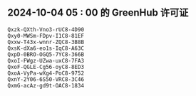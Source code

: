 ## 2024-10-04 05 : 00 的 GreenHub 许可证
```
Qxzk-QXth-Vno3-rUC8-4D90
Qxy0-MWSm-FDpv-I1C8-81EF
Qxxw-T43x-wnnr-ZQC8-3B8B
QxsK-dXa6-eo1s-IqC8-A63C
QxpD-0BRO-OGQ5-7YC8-366B
QxoI-FWgz-UZwa-uxC8-7FA3
QxoF-QGLE-Cg56-oyC8-8ED3
QxoA-VyPa-wXg4-PoC8-9752
QxnY-2Y06-6S50-VRC8-3C46
QxmG-acAz-gd9t-OAC8-1834
```
